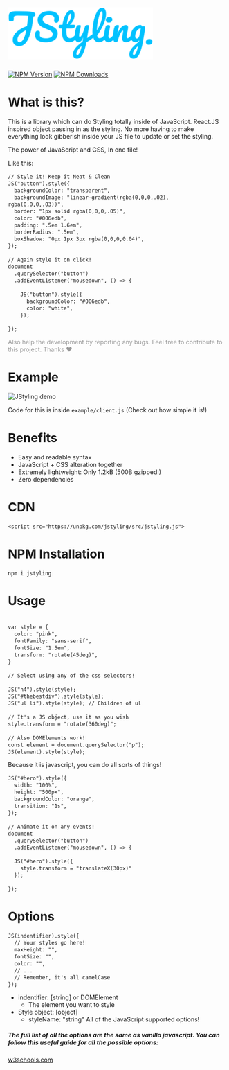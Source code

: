 # <img src="./jstyling-logo.svg" height="120">

[![NPM Version][npm-image]][npm-url]
[![NPM Downloads][downloads-image]][downloads-url]

[npm-image]: https://img.shields.io/npm/v/jstyling.svg
[npm-url]: https://npmjs.org/package/jstyling
[downloads-image]: https://img.shields.io/npm/dm/jstyling.svg
[downloads-url]: https://npmjs.org/package/jstyling

# What is this?

This is a library which can do Styling totally inside of JavaScript. React.JS inspired object passing in as the styling. No more having to make everything look gibberish inside your JS file to update or set the styling.

The power of JavaScript and CSS, In one file!

Like this:

```
// Style it! Keep it Neat & Clean
JS("button").style({
  backgroundColor: "transparent",
  backgroundImage: "linear-gradient(rgba(0,0,0,.02), rgba(0,0,0,.03))",
  border: "1px solid rgba(0,0,0,.05)",
  color: "#006edb",
  padding: ".5em 1.6em",
  borderRadius: ".5em",
  boxShadow: "0px 1px 3px rgba(0,0,0,0.04)",
});

// Again style it on click!
document
  .querySelector("button")
  .addEventListener("mousedown", () => {

    JS("button").style({
      backgroundColor: "#006edb",
      color: "white",
    });

});
```

<p style="color: rgba(0,0,0,0.4)">Also help the development by reporting any bugs. Feel free to contribute to this project. Thanks ❤</p>

# Example

![JStyling demo][example]

[example]: ./example.gif "JStyling demo"

Code for this is inside `example/client.js` (Check out how simple it is!)

# Benefits

- Easy and readable syntax
- JavaScript + CSS alteration together
- Extremely lightweight: Only 1.2kB (500B gzipped!)
- Zero dependencies

# CDN

```
<script src="https://unpkg.com/jstyling/src/jstyling.js">
```

# NPM Installation

```
npm i jstyling
```

# Usage

```

var style = {
  color: "pink",
  fontFamily: "sans-serif",
  fontSize: "1.5em",
  transform: "rotate(45deg)",
}

// Select using any of the css selectors!

JS("h4").style(style);
JS("#thebestdiv").style(style);
JS("ul li").style(style); // Children of ul

// It's a JS object, use it as you wish
style.transform = "rotate(360deg)";

// Also DOMElements work!
const element = document.querySelector("p");
JS(element).style(style);
```

Because it is javascript, you can do all sorts of things!

```
JS("#hero").style({
  width: "100%",
  height: "500px",
  backgroundColor: "orange",
  transition: "1s",
});

// Animate it on any events!
document
  .querySelector("button")
  .addEventListener("mousedown", () => {

  JS("#hero").style({
    style.transform = "translateX(30px)"
  });

});

```

# Options

```
JS(indentifier).style({
  // Your styles go here!
  maxHeight: "",
  fontSize: "",
  color: "",
  // ...
  // Remember, it's all camelCase
});
```

- indentifier: [string] or DOMElement
  - The element you want to style
- Style object: [object]
  - styleName: "string"
    All of the JavaScript supported options!

##### The full list of all the options are the same as vanilla javascript. You can follow this useful guide for all the possible options:

[w3schools.com](https://www.w3schools.com/jsref/dom_obj_style.asp)

